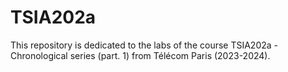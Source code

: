 # TSIA202a

This repository is dedicated to the labs of the course TSIA202a - Chronological series (part. 1) from Télécom Paris (2023-2024).
